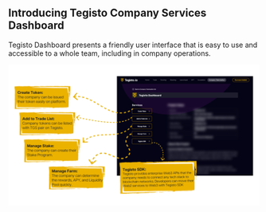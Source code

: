 ﻿## Introducing Tegisto Company Services Dashboard

Tegisto Dashboard presents a friendly user interface that is easy to use and accessible to a whole team, including in company operations.

![tegisto_company_services_dashboard_01.png](/images/tegisto_company_services_dashboard_01.png)

